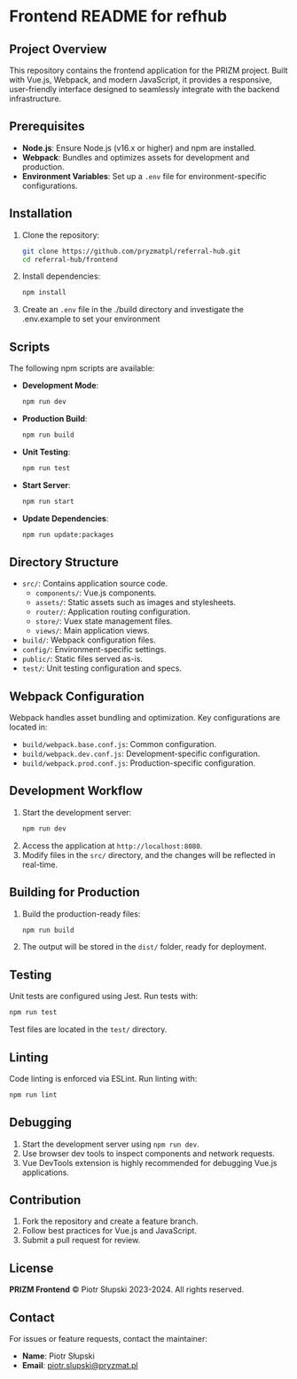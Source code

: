 # Frontend README for refhub

## Project Overview
This repository contains the frontend application for the PRIZM project. Built with Vue.js, Webpack, and modern JavaScript, it provides a responsive, user-friendly interface designed to seamlessly integrate with the backend infrastructure.

## Prerequisites
- **Node.js**: Ensure Node.js (v16.x or higher) and npm are installed.
- **Webpack**: Bundles and optimizes assets for development and production.
- **Environment Variables**: Set up a `.env` file for environment-specific configurations.

## Installation
1. Clone the repository:
   ```bash
   git clone https://github.com/pryzmatpl/referral-hub.git
   cd referral-hub/frontend
   ```
2. Install dependencies:
   ```bash
   npm install
   ```
3. Create an  `.env` file in the ./build directory and investigate the .env.example to set your environment

## Scripts
The following npm scripts are available:
- **Development Mode**:
  ```bash
  npm run dev
  ```
- **Production Build**:
  ```bash
  npm run build
  ```
- **Unit Testing**:
  ```bash
  npm run test
  ```
- **Start Server**:
  ```bash
  npm run start
  ```
- **Update Dependencies**:
  ```bash
  npm run update:packages
  ```

## Directory Structure
- `src/`: Contains application source code.
    - `components/`: Vue.js components.
    - `assets/`: Static assets such as images and stylesheets.
    - `router/`: Application routing configuration.
    - `store/`: Vuex state management files.
    - `views/`: Main application views.
- `build/`: Webpack configuration files.
- `config/`: Environment-specific settings.
- `public/`: Static files served as-is.
- `test/`: Unit testing configuration and specs.

## Webpack Configuration
Webpack handles asset bundling and optimization. Key configurations are located in:
- `build/webpack.base.conf.js`: Common configuration.
- `build/webpack.dev.conf.js`: Development-specific configuration.
- `build/webpack.prod.conf.js`: Production-specific configuration.

## Development Workflow
1. Start the development server:
   ```bash
   npm run dev
   ```
2. Access the application at `http://localhost:8080`.
3. Modify files in the `src/` directory, and the changes will be reflected in real-time.

## Building for Production
1. Build the production-ready files:
   ```bash
   npm run build
   ```
2. The output will be stored in the `dist/` folder, ready for deployment.

## Testing
Unit tests are configured using Jest. Run tests with:
```bash
npm run test
```
Test files are located in the `test/` directory.

## Linting
Code linting is enforced via ESLint. Run linting with:
```bash
npm run lint
```

## Debugging
1. Start the development server using `npm run dev`.
2. Use browser dev tools to inspect components and network requests.
3. Vue DevTools extension is highly recommended for debugging Vue.js applications.

## Contribution
1. Fork the repository and create a feature branch.
2. Follow best practices for Vue.js and JavaScript.
3. Submit a pull request for review.

## License
**PRIZM Frontend** © Piotr Słupski 2023-2024. All rights reserved.

## Contact
For issues or feature requests, contact the maintainer:
- **Name**: Piotr Słupski
- **Email**: [piotr.slupski@pryzmat.pl](mailto:piotr.slupski@pryzmat.pl)

